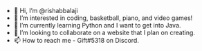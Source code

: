 - 👋 Hi, I’m @rishabbalaji
- 👀 I’m interested in coding, basketball, piano, and video games!
- 🌱 I’m currently learning Python and I want to get into Java. 
- 💞️ I’m looking to collaborate on a website that I plan on creating.
- 📫 How to reach me - Gift#5318 on Discord.

<!---
rishabbalaji/rishabbalaji is a ✨ special ✨ repository because its `README.md` (this file) appears on your GitHub profile.
You can click the Preview link to take a look at your changes.
--->
